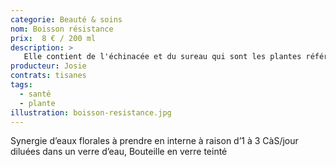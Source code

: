 ```yaml
---
categorie: Beauté & soins
nom: Boisson résistance
prix:  8 € / 200 ml
description: >
   Elle contient de l'échinacée et du sureau qui sont les plantes références pour l'immunité, le thym, l'hysope et la sarriette qui sont réputées pour les voies respiratoires,....
producteur: Josie
contrats: tisanes
tags: 
  - santé
  - plante
illustration: boisson-resistance.jpg
---
```


Synergie d’eaux florales à prendre en interne à raison d’1 à 3 CàS/jour diluées dans un verre d’eau, Bouteille en verre teinté